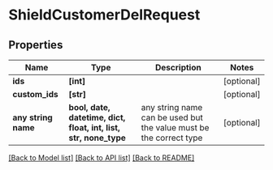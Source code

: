 # ShieldCustomerDelRequest


## Properties
Name | Type | Description | Notes
------------ | ------------- | ------------- | -------------
**ids** | **[int]** |  | [optional] 
**custom_ids** | **[str]** |  | [optional] 
**any string name** | **bool, date, datetime, dict, float, int, list, str, none_type** | any string name can be used but the value must be the correct type | [optional]

[[Back to Model list]](../README.md#documentation-for-models) [[Back to API list]](../README.md#documentation-for-api-endpoints) [[Back to README]](../README.md)


